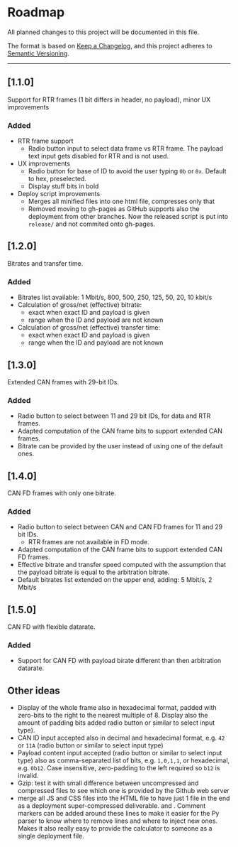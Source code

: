 Roadmap
===============================================================================

All planned changes to this project will be documented in this file.

The format is based on
[Keep a Changelog](https://keepachangelog.com/en/1.0.0/),
and this project adheres to
[Semantic Versioning](https://semver.org/spec/v2.0.0.html).

*******************************************************************************

[1.1.0]
----------------------------------------

Support for RTR frames (1 bit differs in header, no payload), minor UX
improvements

### Added

- RTR frame support
  - Radio button input to select data frame vs RTR frame. The payload text
    input gets disabled for RTR and is not used.
- UX improvements
  - Radio button for base of ID to avoid the user typing `0b` or `0x`.
    Default to hex, preselected.
  - Display stuff bits in bold
- Deploy script improvements
  - Merges all minified files into one html file, compresses only that
  - Removed moving to gh-pages as GitHub supports also the deployment from other
    branches. Now the released script is put into `release/` and not commited
    onto gh-pages.



[1.2.0]
----------------------------------------

Bitrates and transfer time.

### Added

- Bitrates list available: 1 Mbit/s, 800, 500, 250, 125, 50, 20, 10 kbit/s
- Calculation of gross/net (effective) bitrate:
  - exact when exact ID and payload is given
  - range when the ID and payload are not known
- Calculation of gross/net (effective) transfer time:
  - exact when exact ID and payload is given
  - range when the ID and payload are not known



[1.3.0]
----------------------------------------

Extended CAN frames with 29-bit IDs.

### Added

- Radio button to select between 11 and 29 bit IDs, for data and RTR frames.
- Adapted computation of the CAN frame bits to support extended CAN frames.
- Bitrate can be provided by the user instead of using one of the default ones.



[1.4.0]
----------------------------------------

CAN FD frames with only one bitrate.

### Added

- Radio button to select between CAN and CAN FD frames for 11 and 29 bit IDs.
  - RTR frames are not available in FD mode.
- Adapted computation of the CAN frame bits to support extended CAN FD frames.
- Effective bitrate and transfer speed computed with the assumption that
  the payload bitrate is equal to the arbitration bitrate.
- Default bitrates list extended on the upper end, adding: 5 Mbit/s, 2 Mbit/s



[1.5.0]
----------------------------------------

CAN FD with flexible datarate.

### Added

- Support for CAN FD with payload birate different than then arbitration
  datarate.



Other ideas
----------------------------------------

- Display of the whole frame also in hexadecimal format, padded with zero-bits
  to the right to the nearest multiple of 8. Display also the amount of
  padding bits added radio button or similar to select input type).
- CAN ID input accepted also in decimal and hexadecimal format,
  e.g. `42` or `11A` (radio button or similar to select input type)
- Payload content input accepted (radio button or similar to select input type)
  also as comma-separated list of bits,
  e.g. `1,0,1,1`, or hexadecimal, e.g. `0b12`. Case insensitive, zero-padding
  to the left required so `b12` is invalid.
- Gzip: test it with small difference between uncompressed and compressed
  files to see which one is provided by the Github web server
- merge all JS and CSS files into the HTML file to have just 1 file in the
  end as a deployment super-compressed deliverable. <script>JS HERE</script>
  and <style>CSS HERE</style>. Comment markers can be added around these lines
  to make it easier for the Py parser to know where to remove lines and where to
  inject new ones. Makes it also really easy to provide the
  calculator to someone as a single deployment file.
